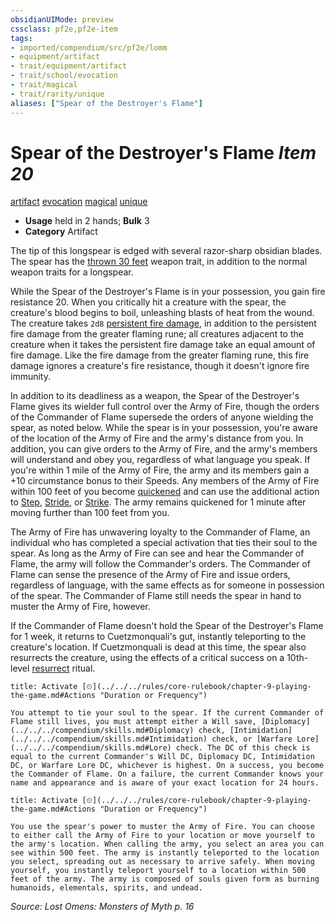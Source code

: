 ```yaml
---
obsidianUIMode: preview
cssclass: pf2e,pf2e-item
tags:
- imported/compendium/src/pf2e/lomm
- equipment/artifact
- trait/equipment/artifact
- trait/school/evocation
- trait/magical
- trait/rarity/unique
aliases: ["Spear of the Destroyer's Flame"]
---
```

# Spear of the Destroyer's Flame *Item 20*  
[artifact](artifact-gmg.md)  [evocation](evocation.md)  [magical](magical.md)  [unique](unique.md)  

- **Usage** held in 2 hands; **Bulk** 3
- **Category** Artifact

The tip of this longspear is edged with several razor-sharp obsidian blades. The spear has the [thrown 30 feet](thrown.md) weapon trait, in addition to the normal weapon traits for a longspear.

While the Spear of the Destroyer's Flame is in your possession, you gain fire resistance 20. When you critically hit a creature with the spear, the creature's blood begins to boil, unleashing blasts of heat from the wound. The creature takes `2d8` [persistent fire damage](conditions.md#Persistent%20Damage), in addition to the persistent fire damage from the greater flaming rune; all creatures adjacent to the creature when it takes the persistent fire damage take an equal amount of fire damage. Like the fire damage from the greater flaming rune, this fire damage ignores a creature's fire resistance, though it doesn't ignore fire immunity.

In addition to its deadliness as a weapon, the Spear of the Destroyer's Flame gives its wielder full control over the Army of Fire, though the orders of the Commander of Flame supersede the orders of anyone wielding the spear, as noted below. While the spear is in your possession, you're aware of the location of the Army of Fire and the army's distance from you. In addition, you can give orders to the Army of Fire, and the army's members will understand and obey you, regardless of what language you speak. If you're within 1 mile of the Army of Fire, the army and its members gain a +10 circumstance bonus to their Speeds. Any members of the Army of Fire within 100 feet of you become [quickened](conditions.md#Quickened) and can use the additional action to [Step](step.md), [Stride](stride.md), or [Strike](strike.md). The army remains quickened for 1 minute after moving further than 100 feet from you.

The Army of Fire has unwavering loyalty to the Commander of Flame, an individual who has completed a special activation that ties their soul to the spear. As long as the Army of Fire can see and hear the Commander of Flame, the army will follow the Commander's orders. The Commander of Flame can sense the presence of the Army of Fire and issue orders, regardless of language, with the same effects as for someone in possession of the spear. The Commander of Flame still needs the spear in hand to muster the Army of Fire, however.

If the Commander of Flame doesn't hold the Spear of the Destroyer's Flame for 1 week, it returns to Cuetzmonquali's gut, instantly teleporting to the creature's location. If Cuetzmonquali is dead at this time, the spear also resurrects the creature, using the effects of a critical success on a 10th-level [resurrect](../../spells/rituals/resurrect.md) ritual.

```ad-embed-ability
title: Activate [⏲](../../../rules/core-rulebook/chapter-9-playing-the-game.md#Actions "Duration or Frequency")

You attempt to tie your soul to the spear. If the current Commander of Flame still lives, you must attempt either a Will save, [Diplomacy](../../../compendium/skills.md#Diplomacy) check, [Intimidation](../../../compendium/skills.md#Intimidation) check, or [Warfare Lore](../../../compendium/skills.md#Lore) check. The DC of this check is equal to the current Commander's Will DC, Diplomacy DC, Intimidation DC, or Warfare Lore DC, whichever is highest. On a success, you become the Commander of Flame. On a failure, the current Commander knows your name and appearance and is aware of your exact location for 24 hours.
```

```ad-embed-ability
title: Activate [⏲](../../../rules/core-rulebook/chapter-9-playing-the-game.md#Actions "Duration or Frequency")

You use the spear's power to muster the Army of Fire. You can choose to either call the Army of Fire to your location or move yourself to the army's location. When calling the army, you select an area you can see within 500 feet. The army is instantly teleported to the location you select, spreading out as necessary to arrive safely. When moving yourself, you instantly teleport yourself to a location within 500 feet of the army. The army is composed of souls given form as burning humanoids, elementals, spirits, and undead.
```

*Source: Lost Omens: Monsters of Myth p. 16*
